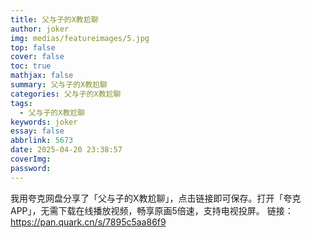 ```yaml
---
title: 父与子的X教尬聊
author: joker
img: medias/featureimages/5.jpg
top: false
cover: false
toc: true
mathjax: false
summary: 父与子的X教尬聊
categories: 父与子的X教尬聊
tags:
  - 父与子的X教尬聊
keywords: joker
essay: false
abbrlink: 5673
date: 2025-04-20 23:38:57
coverImg:
password:
---
```


我用夸克网盘分享了「父与子的X教尬聊」，点击链接即可保存。打开「夸克APP」，无需下载在线播放视频，畅享原画5倍速，支持电视投屏。
链接：https://pan.quark.cn/s/7895c5aa86f9
